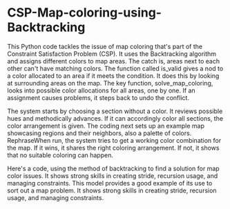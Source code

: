 # CSP-Map-coloring-using-Backtracking

This Python code tackles the issue of map coloring that's part of the Constraint Satisfaction Problem (CSP). It uses the Backtracking algorithm and assigns different colors to map areas. The catch is, areas next to each other can't have matching colors.
The function called is_valid gives a nod to a color allocated to an area if it meets the condition. It does this by looking at surrounding areas on the map. The key function, solve_map_coloring, looks into possible color allocations for all areas, one by one. If an assignment causes problems, it steps back to undo the conflict.

The system starts by choosing a section without a color. It reviews possible hues and methodically advances. If it can accordingly color all sections, the color arrangement is given. The coding next sets up an example map showcasing regions and their neighbors, also a palette of colors.
RephraseWhen run, the system tries to get a working color combination for the map. If it wins, it shares the right coloring arrangement. If not, it shows that no suitable coloring can happen.

Here's a code, using the method of backtracking to find a solution for map color issues. It shows strong skills in creating stride, recursion usage, and managing constraints. This model provides a good example of its use to sort out a map problem.
It shows strong skills in creating stride, recursion usage, and managing constraints.
